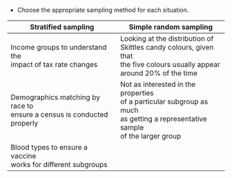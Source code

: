 - Choose the appropriate sampling method for each situation.

| Stratified sampling                                                          | Simple random sampling                                                                                                               |
| ---------------------------------------------------------------------------- | ------------------------------------------------------------------------------------------------------------------------------------ |
| Income groups to understand the<br>impact of tax rate changes                | Looking at the distribution of<br>Skittles candy colours, given that<br>the five colours usually appear<br>around 20% of the time    |
| Demographics matching by race to<br>ensure a census is conducted<br>properly | Not as interested in the properties<br>of a particular subgroup as much<br>as getting a representative sample<br>of the larger group |
| Blood types to ensure a vaccine<br>works for different subgroups             |                                                                                                                                      |
